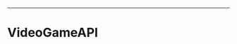 ------------------------------------------------------------------------------------------------
# VideoGameAPI
